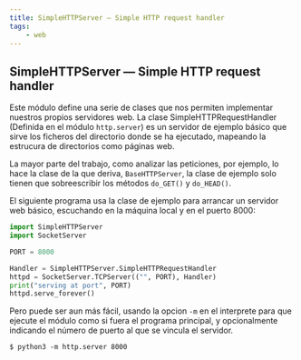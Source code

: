```yaml
---
title: SimpleHTTPServer — Simple HTTP request handler
tags:
    - web
---
```


## SimpleHTTPServer — Simple HTTP request handler

Este módulo define una serie de clases que nos permiten  implementar nuestros
propios servidores web. La clase SimpleHTTPRequestHandler (Definida en el
módulo `http.server`) es un servidor de ejemplo básico que sirve los ficheros
del directorio donde se ha ejecutado, mapeando la estrucura de directorios como
páginas web.

La mayor parte del trabajo, como analizar las peticiones, por ejemplo, lo hace
la clase de la que deriva, `BaseHTTPServer`, la clase de ejemplo solo tienen
que sobreescribir los métodos `do_GET()` y `do_HEAD()`.

El siguiente programa usa la clase de ejemplo para arrancar un servidor web
básico, escuchando en la máquina local y en el puerto 8000:

```py
import SimpleHTTPServer
import SocketServer

PORT = 8000

Handler = SimpleHTTPServer.SimpleHTTPRequestHandler
httpd = SocketServer.TCPServer(("", PORT), Handler)
print("serving at port", PORT)
httpd.serve_forever()
```

Pero puede ser aun más fácil, usando la opcion `-m` en el interprete para que
ejecute el módulo como si fuera el programa principal, y opcionalmente
indicando el número de puerto al que se vincula el servidor.

```shell
$ python3 -m http.server 8000
```


